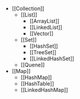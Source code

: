 - [[Collection]]
	- [[List]]
		- [[ArrayList]]
		- [[LinkedList]]
		- [[Vector]]
	- [[Set]]
		- [[HashSet]]
		- [[TreeSet]]
		- [[LinkedHashSet]]
	- [[Quene]]
- [[Map]]
	- [[HashMap]]
	- [[HashTable]]
	- [[LinkedHashMap]]